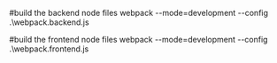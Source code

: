 #build the backend node files
webpack --mode=development --config .\webpack.backend.js

#build the frontend node files
webpack --mode=development --config .\webpack.frontend.js
